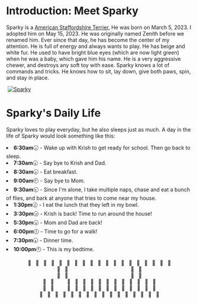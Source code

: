 <html>
  <h1>
    Introduction: Meet Sparky
  </h1>
  <p>
    Sparky is a <a href="https://www.akc.org/dog-breeds/american-staffordshire-terrier/">American Staffordshire Terrier.</a> He was born on March 5, 2023. I adopted him on May 15, 2023. He was originally named Zenith before we renamed him. Ever since that day, he has become the center of my attention. He is full of energy and always wants to play. He has beige and white fur. He used to have bright blue eyes (which are now light green) when he was a baby, which gave him his name. He is a very aggressive chewer, and destroys any soft toy with ease. Sparky knows a lot of commands and tricks. He knows how to sit, lay down, give both paws, spin, and stay in place.
  </p>
   <img>
  <a href="https://imgbb.com/"><img src="https://i.ibb.co/cCn7w2c/Sparky.jpg" alt="Sparky" border="0"></a>
  <h1>
    Sparky's Daily Life
  </h1>
    <P>
      Sparky loves to play everyday, but he also sleeps just as much. A day in the life of Sparky would look something like this:
    </P>
    <li>
      <b>6:30am</b>🕡 - Wake up with Krish to get ready for school. Then go back to sleep.
    </li>
      <li>
      <b>7:30am</b>🕢 - Say bye to Krish and Dad.
    </li>
  <li>
    <b>8:30am</b>🕣 - Eat breakfast.
  </li>
  <li>
    <b>9:00am</b>🕘 - Say bye to Mom. 
    <li>
      <b>9:30am</b>🕤 - Since I'm alone, I take multiple naps, chase and eat a bunch of flies, and bark at anyone that tries to come near my house.
  </li>
  <li>
    <b>1:30pm</b>🕜 - I eat the lunch that they left in my bowl.
  <li>
    <b>3:30pm</b>🕞 - Krish is back! Time to run around the house! 
  </li>
  <li>
      <b>5:30pm</b>🕠 - Mom and Dad are back!
  </li>
  <li>
    <b>6:00pm</b>🕕 - Time to go for a walk!
  </li>
  <li>
    <b>7:30pm</b>🕢 - Dinner time.
  </li>
  <li>
    <b>10:00pm</b>🕙 - This is my bedtime.
  </li>
  <p align="center">
  🐾 &nbsp; 🐾 &nbsp; 🐾 &nbsp; 🐾 &nbsp; 🐾 &nbsp; 🐾 &nbsp; 🐾 &nbsp; 🐾 &nbsp; 🐾 &nbsp; 🐾 &nbsp; 🐾 &nbsp; 🐾 &nbsp; 🐾 &nbsp; 🐾 &nbsp; 🐾 &nbsp; 🐾 &nbsp; 🐾 &nbsp; 🐾 &nbsp; 🐾
  <br>
  🐾 &nbsp; 🐾 &nbsp; &nbsp; &nbsp; &nbsp; &nbsp; &nbsp; &nbsp; &nbsp; &nbsp; &nbsp; &nbsp; &nbsp; &nbsp; &nbsp; &nbsp; &nbsp; &nbsp; &nbsp; &nbsp; &nbsp; &nbsp; 🐾 &nbsp; 🐾
  <br>
  🐾 &nbsp; 🐾 &nbsp; &nbsp; &nbsp; &nbsp; &nbsp; &nbsp; &nbsp; &nbsp; &nbsp; &nbsp; &nbsp; &nbsp; &nbsp; &nbsp; &nbsp; &nbsp; &nbsp; &nbsp; &nbsp; &nbsp; &nbsp; 🐾 &nbsp; 🐾
  <br>
  🐾 &nbsp; 🐾 &nbsp; &nbsp; &nbsp; &nbsp; 🐾 &nbsp; 🐾 &nbsp; 🐾 &nbsp; 🐾 &nbsp; 🐾 &nbsp; 🐾 &nbsp; 🐾 &nbsp; 🐾 &nbsp; 🐾 &nbsp; 🐾 &nbsp; 🐾 &nbsp; 🐾
  <br>
  🐾 &nbsp; 🐾 &nbsp; &nbsp; &nbsp; &nbsp; 🐾 &nbsp; 🐾 &nbsp; 🐾 &nbsp; 🐾 &nbsp; 🐾 &nbsp; 🐾 &nbsp; 🐾 &nbsp; 🐾 &nbsp; 🐾 &nbsp; 🐾 &nbsp; 🐾 &nbsp; 🐾
  <br>
  🐾 &nbsp; 🐾 &nbsp; 🐾 &nbsp; 🐾 &nbsp; 🐾 &nbsp; 🐾 &nbsp; 🐾 &nbsp; 🐾 &nbsp; 🐾 &nbsp; 🐾 &nbsp; 🐾 &nbsp; 🐾 &nbsp; 🐾 &nbsp; 🐾 &nbsp; 🐾 &nbsp; 🐾
</p>

</html>
